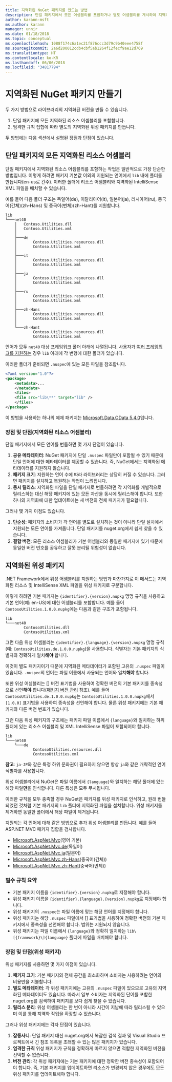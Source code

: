 ```yaml
---
title: 지역화된 NuGet 패키지를 만드는 방법
description: 단일 패키지에서 모든 어셈블리를 포함하거나 별도 어셈블리를 게시하여 지역화된 NuGet 패키지를 만드는 두 가지 방법에 대한 자세한 내용입니다.
author: karann-msft
ms.author: karann
manager: unnir
ms.date: 01/18/2018
ms.topic: conceptual
ms.openlocfilehash: 1088f174c6a1ec21f876ccc3d79c9b40eee4758f
ms.sourcegitcommit: 2a6d200012cdb4cbf5ab1264f12fecf9ae12d769
ms.translationtype: HT
ms.contentlocale: ko-KR
ms.lasthandoff: 06/06/2018
ms.locfileid: "34817794"
---
```

# <a name="creating-localized-nuget-packages"></a>지역화된 NuGet 패키지 만들기

두 가지 방법으로 라이브러리의 지역화된 버전을 만들 수 있습니다.

1. 단일 패키지에 모든 지역화된 리소스 어셈블리를 포함합니다.
1. 엄격한 규칙 집합에 따라 별도의 지역화된 위성 패키지를 만듭니다.

두 방법에는 다음 섹션에서 설명된 장점과 단점이 있습니다.

## <a name="localized-resource-assemblies-in-a-single-package"></a>단일 패키지의 모든 지역화된 리소스 어셈블리

단일 패키지에서 지역화된 리소스 어셈블리를 포함하는 작업은 일반적으로 가장 단순한 방법입니다. 이렇게 하려면 패키지 기본값 이외의 지원되는 언어에서 `lib` 내에 폴더를 만듭니다(en-us로 간주). 이러한 폴더에 리소스 어셈블리와 지역화된 IntelliSense XML 파일을 배치할 수 있습니다.

예를 들어 다음 폴더 구조는 독일어(de), 이탈리아어(it), 일본어(ja), 러시아어(ru), 중국어(간체)(zh-Hans) 및 중국어(번체)(zh-Hant)를 지원합니다.

    lib
    └───net40
        │   Contoso.Utilities.dll
        │   Contoso.Utilities.xml
        │
        ├───de
        │       Contoso.Utilities.resources.dll
        │       Contoso.Utilities.xml
        │
        ├───it
        │       Contoso.Utilities.resources.dll
        │       Contoso.Utilities.xml
        │
        ├───ja
        │       Contoso.Utilities.resources.dll
        │       Contoso.Utilities.xml
        │
        ├───ru
        │       Contoso.Utilities.resources.dll
        │       Contoso.Utilities.xml
        │
        ├───zh-Hans
        │       Contoso.Utilities.resources.dll
        │       Contoso.Utilities.xml
        │
        └───zh-Hant
                Contoso.Utilities.resources.dll
                Contoso.Utilities.xml

언어가 모두 `net40` 대상 프레임워크 폴더 아래에 나열됩니다. 사용자가 [여러 프레임워크를 지원하는](../create-packages/supporting-multiple-target-frameworks.md) 경우 `lib` 아래에 각 변형에 대한 폴더가 있습니다.

이러한 폴더가 준비되면 `.nuspec`에 있는 모든 파일을 참조합니다.

```xml
<?xml version="1.0"?>
<package>
    <metadata>...
    </metadata>
    <files>
    <file src="lib\**" target="lib" />
    </files>
</package>
```

이 방법을 사용하는 하나의 예제 패키지는 [Microsoft.Data.OData 5.4.0](http://nuget.org/packages/Microsoft.Data.OData/5.4.0)입니다.

### <a name="advantages-and-disadvantages-localized-resource-assemblies"></a>장점 및 단점(지역화된 리소스 어셈블리)

단일 패키지에서 모든 언어를 번들하면 몇 가지 단점이 있습니다.

1. **공유 메타데이터**: NuGet 패키지에 단일 `.nuspec` 파일만이 포함될 수 있기 때문에 단일 언어에 대한 메타데이터를 제공할 수 있습니다. 즉, NuGet에서는 지역화된 메타데이터를 지원하지 않습니다.
1. **패키지 크기**: 지원하는 언어 수에 따라 라이브러리는 상당히 커질 수 있습니다. 그러면 패키지를 설치하고 복원하는 작업이 느려집니다.
1. **동시 릴리스**: 지역화된 파일을 단일 패키지로 번들하려면 각 지역화를 개별적으로 릴리스하는 대신 해당 패키지에 있는 모든 자산을 동시에 릴리스해야 합니다. 또한 하나의 지역화에 대한 업데이트에는 새 버전의 전체 패키지가 필요합니다.

그러나 몇 가지 이점도 있습니다.

1. **단순성**: 패키지의 소비자가 각 언어를 별도로 설치하는 것이 아니라 단일 설치에서 지원되는 모든 언어를 가져옵니다. 단일 패키지를 nuget.org에서 쉽게 찾을 수 있습니다.
1. **결합 버전**: 모든 리소스 어셈블리가 기본 어셈블리와 동일한 패키지에 있기 때문에 동일한 버전 번호를 공유하고 잘못 분리될 위험성이 없습니다.

## <a name="localized-satellite-packages"></a>지역화된 위성 패키지

.NET Framework에서 위성 어셈블리를 지원하는 방법과 마찬가지로 이 메서드는 지역화된 리소스 및 IntelliSense XML 파일을 위성 패키지로 구분합니다.

이렇게 하려면 기본 패키지는 `{identifier}.{version}.nupkg` 명명 규칙을 사용하고 기본 언어(예: en-US)에 대한 어셈블리를 포함합니다. 예를 들어 `ContosoUtilities.1.0.0.nupkg`에는 다음과 같은 구조가 포함됩니다.

    lib
    └───net40
            ContosoUtilities.dll
            ContosoUtilities.xml

그런 다음 위성 어셈블리는 `{identifier}.{language}.{version}.nupkg` 명명 규칙(예: `ContosoUtilities.de.1.0.0.nupkg`)을 사용합니다. 식별자는 기본 패키지의 식별자와 정확하게 일치**해야** 합니다.

이것이 별도 패키지이기 때문에 지역화된 메타데이터가 포함된 고유의 `.nuspec` 파일이 있습니다. `.nuspec`의 언어는 파일 이름에서 사용되는 언어와 일치**해야** 합니다.

또한 위성 어셈블리는 [] 버전 표기법을 사용하여 정확한 버전의 기본 패키지를 종속성으로 선언**해야** 합니다([패키지 버전 관리](../reference/package-versioning.md) 참조). 예를 들어 `ContosoUtilities.de.1.0.0.nupkg`는 `ContosoUtilities.1.0.0.nupkg`에서 `[1.0.0]` 표기법을 사용하여 종속성을 선언해야 합니다. 물론 위성 패키지에는 기본 패키지와 다른 버전 번호가 있습니다.

그런 다음 위성 패키지의 구조에는 패키지 파일 이름에서 `{language}`와 일치하는 하위 폴더에 있는 리소스 어셈블리 및 XML IntelliSense 파일이 포함되어야 합니다.

    lib
    └───net40
        └───de
                ContosoUtilities.resources.dll
                ContosoUtilities.xml

**참고**: `ja-JP`와 같은 특정 하위 문화권이 필요하지 않으면 항상 `ja`와 같은 개략적인 언어 식별자를 사용합니다.

위성 어셈블리에서 NuGet은 파일 이름에서 `{language}`와 일치하는 해당 폴더에 있는 해당 파일**만**을 인식합니다. 다른 특성은 모두 무시됩니다.

이러한 규칙을 모두 충족할 경우 NuGet은 패키지를 위성 패키지로 인식하고, 원래 번들되었던 것처럼 기본 패키지의 `lib` 폴더에 지역화된 파일을 설치합니다. 위성 패키지를 제거하면 동일한 폴더에서 해당 파일이 제거됩니다.

지원되는 각 언어에 대해 같은 방법으로 추가 위성 어셈블리를 만듭니다. 예를 들어 ASP.NET MVC 패키지 집합을 검사합니다.

- [Microsoft.AspNet.Mvc](http://nuget.org/packages/Microsoft.AspNet.Mvc)(영어 기본)
- [Microsoft.AspNet.Mvc.de](http://nuget.org/packages/Microsoft.AspNet.Mvc.de)(독일어)
- [Microsoft.AspNet.Mvc.ja](http://nuget.org/packages/Microsoft.AspNet.Mvc.ja)(일본어)
- [Microsoft.AspNet.Mvc.zh-Hans](http://nuget.org/packages/Microsoft.AspNet.Mvc.zh-Hans)(중국어(간체))
- [Microsoft.AspNet.Mvc.zh-Hant](http://nuget.org/packages/Microsoft.AspNet.Mvc.zh-Hant)(중국어(번체))

### <a name="summary-of-required-conventions"></a>필수 규칙 요약

- 기본 패키지 이름을 `{identifier}.{version}.nupkg`로 지정해야 합니다.
- 위성 패키지 이름을 `{identifier}.{language}.{version}.nupkg`로 지정해야 합니다.
- 위성 패키지의 `.nuspec`는 파일 이름에 맞는 해당 언어를 지정해야 합니다.
- 위성 패키지는 해당 `.nuspec` 파일에서 [] 표기법을 사용하여 정확한 버전의 기본 패키지에서 종속성을 선언해야 합니다. 범위는 지원되지 않습니다.
- 위성 패키지는 파일 이름에서 `{language}`와 정확히 일치하는 `lib\[{framework}\]{language}` 폴더에 파일을 배치해야 합니다.

### <a name="advantages-and-disadvantages-satellite-packages"></a>장점 및 단점(위성 패키지)

위성 패키지를 사용하면 몇 가지 이점이 있습니다.

1. **패키지 크기**: 기본 패키지의 전체 공간을 최소화하며 소비자는 사용하려는 언어의 비용만을 지불합니다.
1. **별도 메타데이터**: 각 위성 패키지에는 고유의 `.nuspec` 파일이 있으므로 고유의 지역화된 메타데이터도 있습니다. 따라서 일부 소비자는 지역화된 단어를 포함한 nuget.org를 검색하여 패키지를 보다 쉽게 찾을 수 있습니다.
1. **릴리스 분리**: 위성 어셈블리는 한 번이 아니라 시간이 지남에 따라 릴리스될 수 있으며 이를 통해 지역화 작업을 확장할 수 있습니다.

그러나 위성 패키지에는 각자 단점이 있습니다.

1. **잡동사니**: 단일 패키지 대신 nuget.org에서 복잡한 검색 결과 및 Visual Studio 프로젝트에서 긴 참조 목록을 초래할 수 있는 많은 패키지가 있습니다.
1. **엄격한 규칙** 위성 패키지가 규칙을 정확하게 따르지 않으면 적합한 지역화된 버전을 선택할 수 없습니다.
1. **버전 관리**: 각 위성 패키지에는 기본 패키지에 대한 정확한 버전 종속성이 포함되어야 합니다. 즉, 기본 패키지를 업데이트하면 리소스가 변경되지 않은 경우에도 모든 위성 패키지를 업데이트해야 합니다.
